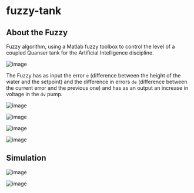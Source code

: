 # fuzzy-tank
## About the Fuzzy 
Fuzzy algorithm, using a Matlab fuzzy toolbox to control the level of a coupled Quanser tank for the Artificial Intelligence discipline.

![image](https://github.com/hugodiasg/fuzzy-tank/assets/80465879/bd6b3d60-38de-4c04-8d8b-368bae3e8659)

The Fuzzy has as input the error `e` (difference between the height of the water and the setpoint) and the difference in errors `de` (difference between the current error and the previous one) and has as an output an increase in voltage in the `dv` pump.

![image](https://github.com/hugodiasg/fuzzy-tank/assets/80465879/1c8bc5d8-9c77-4a31-b788-6b61ac3e6291)

![image](https://github.com/hugodiasg/fuzzy-tank/assets/80465879/45b6fe05-ab8e-45b5-86d4-e7cfad82a19e)

![image](https://github.com/hugodiasg/fuzzy-tank/assets/80465879/01d56733-69c4-4ace-82a5-5fa5157a66f0)

![image](https://github.com/hugodiasg/fuzzy-tank/assets/80465879/cd04d383-afbf-44b1-b245-64992d20e236)


## Simulation

![image](https://github.com/hugodiasg/fuzzy-tank/assets/80465879/378a567c-60ec-4de4-9290-0a4829c5be75)

![image](https://github.com/hugodiasg/fuzzy-tank/assets/80465879/d6d9780c-0893-41b0-9f55-e7a4b8357703)






